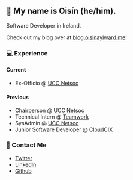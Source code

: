 ## 👱 My name is Oisín (he/him).
Software Developer in Ireland.

Check out my blog over at [blog.oisinaylward.me](https://blog.oisinaylward.me)!

### 💻 Experience

#### Current
* Ex-Officio @ [UCC Netsoc](https://github.com/UCCNetsoc)

#### Previous
* Chairperson @ [UCC Netsoc](https://github.com/UCCNetsoc)
* Technical Intern @ [Teamwork](https://github.com/Teamwork)
* SysAdmin @ [UCC Netsoc](https://github.com/UCCNetsoc)
* Junior Software Developer @ [CloudCIX](https://github.com/CloudCIX)

### 🚀 Contact Me
* [Twitter](https://twitter.com/oisinaylward)
* [LinkedIn](https://www.linkedin.com/in/oisin-aylward)
* [Github](https://github.com/OisinA)
